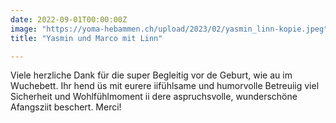 ```yaml
---
date: 2022-09-01T00:00:00Z
image: "https://yoma-hebammen.ch/upload/2023/02/yasmin_linn-kopie.jpeg"
title: "Yasmin und Marco mit Linn"

---
```

Viele herzliche Dank für die super Begleitig vor de Geburt, wie au im Wuchebett. Ihr hend üs mit eurere iifühlsame und humorvolle Betreuiig viel Sicherheit und Wohlfühlmoment ii dere aspruchsvolle, wunderschöne Afangsziit beschert. Merci!